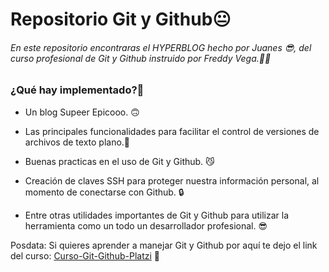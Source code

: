 # Repositorio Git y Github😐
###### En este repositorio encontraras el HYPERBLOG hecho por Juanes 😎, del curso profesional de Git y Github instruido por Freddy Vega.🥷🏻
### ¿Qué hay implementado?🤔
-  Un blog Supeer Epicooo. 🙃

- Las principales funcionalidades para facilitar el control de versiones de archivos de texto plano.📝

- Buenas practicas en el uso de Git y Github. 😼

- Creación de claves SSH para proteger nuestra información personal, al momento de conectarse con Github. 🔒

- Entre otras utilidades importantes de Git y Github para utilizar la herramienta como un todo un  desarrollador profesional. 😎

Posdata: Si quieres aprender a manejar Git y Github por aquí te dejo el link del curso: [Curso-Git-Github-Platzi](http://https://platzi.com/cursos/git-github/ "Curso-Git-Github-Platzi") 💚
